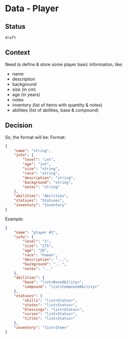 # Data - Player

## Status

`draft`

## Context

Need to define & store some player basic information, like:
- name
- description
- background
- size (in cm)
- age (in years)
- notes
- inventory (list of items with quantity & notes)
- abilities (list of abilities, base & compound)


## Decision

So, the format will be:
Format:
```json
{
    "name": "string",
    "info": {
        "level": "int",
        "age": "int",
        "size": "string",
        "race": "string",
        "description": "string",
        "background": "string",
        "notes": "string"
    },
    "abilities": "Abilities",
    "statuses": "Statuses",
    "inventory": "Inventory"
}
```

Example:
```json
{
    "name": "player #1",
    "info": {
        "level": "1",
        "size": "175",
        "age": "20",
        "race": "human",
        "description": "...",
        "background": "...",
        "notes": "..."
    },
    "abilities": {
        "base": "list<BaseAbility>",
        "compound": "list<CompoundAbility>"
    },
    "statuses": {
        "skills": "list<Status>",
        "states": "list<Status>",
        "blessings": "list<Status>",
        "curses": "list<Status>",
        "titles": "list<Status>"
    },
    "inventory": "list<Item>"
}
```
